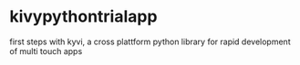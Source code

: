# kivypythontrialapp
 first steps with kyvi, a cross plattform python library for rapid development of multi touch apps
